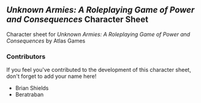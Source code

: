 ﻿## _Unknown Armies: A Roleplaying Game of Power and Consequences_ Character Sheet

Character sheet for _Unknown Armies: A Roleplaying Game of Power and Consequences_ by Atlas Games

### Contributors

If you feel you've contributed to the development of this character sheet, don't forget to add your name here!

* Brian Shields
* Beratraban
